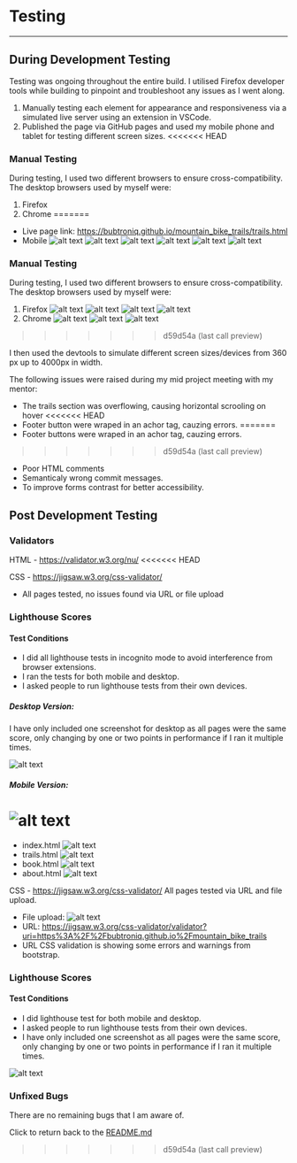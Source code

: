 # Testing
---
## During Development Testing

Testing was ongoing throughout the entire build. I utilised Firefox developer tools while building to pinpoint and troubleshoot any issues as I went along.
 1. Manually testing each element for appearance and responsiveness via a simulated live server using an extension in VSCode.
 2. Published the page via GitHub pages and used my mobile phone and tablet for testing different screen sizes.
<<<<<<< HEAD
### Manual Testing
During testing, I used two different browsers to ensure cross-compatibility. The desktop browsers used by myself were:
 1. Firefox
 1. Chrome
=======
 - Live page link: https://bubtroniq.github.io/mountain_bike_trails/trails.html
 - Mobile 
 ![alt text](documentation/mobile1.jpg "mobile screenshoots")
 ![alt text](documentation/mobile2.jpg "mobile screenshoots")
 ![alt text](documentation/mobile5.jpg "mobile screenshoots")
 ![alt text](documentation/mobile6.jpg "mobile screenshoots")
 ![alt text](documentation/mobile4.jpg "mobile screenshoots")
 ![alt text](documentation/mobile7.jpg "mobile screenshoots")
### Manual Testing
During testing, I used two different browsers to ensure cross-compatibility. The desktop browsers used by myself were:
 1. Firefox
 ![alt text](documentation/firefox1.png "browser screenshoots")
 ![alt text](documentation/firefox2.png "browser screenshoots")
 ![alt text](documentation/firefox3.png "browser screenshoots")
 ![alt text](documentation/firefox4.png "browser screenshoots")
 1. Chrome
 ![alt text](documentation/chrome1.png "browser screenshoots")
 ![alt text](documentation/chrome2.png "browser screenshoots")
 ![alt text](documentation/chrome3.png "browser screenshoots")
>>>>>>> d59d54a (last call preview)

I then used the devtools to simulate different screen sizes/devices from 360 px up to 4000px in width.

The following issues were raised during my mid project meeting with my mentor:

* The trails section was overflowing, causing horizontal scrooling on hover
<<<<<<< HEAD
* Footer button were wraped in an achor tag, cauzing errors.
=======
* Footer buttons were wraped in an achor tag, cauzing errors.
>>>>>>> d59d54a (last call preview)
* Poor HTML comments
* Semanticaly wrong commit messages.
* To improve forms contrast for better accessibility.

## Post Development Testing

### Validators

HTML - https://validator.w3.org/nu/
<<<<<<< HEAD

CSS - https://jigsaw.w3.org/css-validator/
 - All pages tested, no issues found via URL or file upload

### Lighthouse Scores 
#### Test Conditions 
 - I did all lighthouse tests in incognito mode to avoid interference from browser extensions.
 - I ran the tests for both mobile and desktop.
 - I asked people to run lighthouse tests from their own devices.
##### Desktop Version:
I have only included one screenshot for desktop as all pages were the same score, only changing by one or two points in performance if I ran it multiple times.

![alt text](documentation/lhdesktop.jpg "lighthouse scores")
##### Mobile Version:
![alt text](documentation/lhmobile.jpg "lighthouse scores")
=======
- index.html
![alt text](documentation/indexhtmlvld.png "html validation")
- trails.html
![alt text](documentation/trailshtmlvld.png "html validation")
- book.html
![alt text](documentation/bookhtmlvld.png "html validation")
- about.html
![alt text](documentation/abouthtmlvld.png "html validation")

CSS - https://jigsaw.w3.org/css-validator/
All pages tested via URL and file upload.
 - File upload:
 ![alt text](documentation/cssmanvld.png "css validation")
 - URL: https://jigsaw.w3.org/css-validator/validator?uri=https%3A%2F%2Fbubtroniq.github.io%2Fmountain_bike_trails
 - URL CSS validation is showing some errors and warnings from bootstrap.


### Lighthouse Scores 
#### Test Conditions 
 - I did lighthouse test for both mobile and desktop.
 - I asked people to run lighthouse tests from their own devices.
 - I have only included one screenshot as all pages were the same score, only changing by one or two points in performance if I ran it multiple times.

![alt text](documentation/lhdesktop.jpg "lighthouse scores")


### Unfixed Bugs
There are no remaining bugs that I am aware of.




Click to return back to the [README.md](README.md)
>>>>>>> d59d54a (last call preview)

